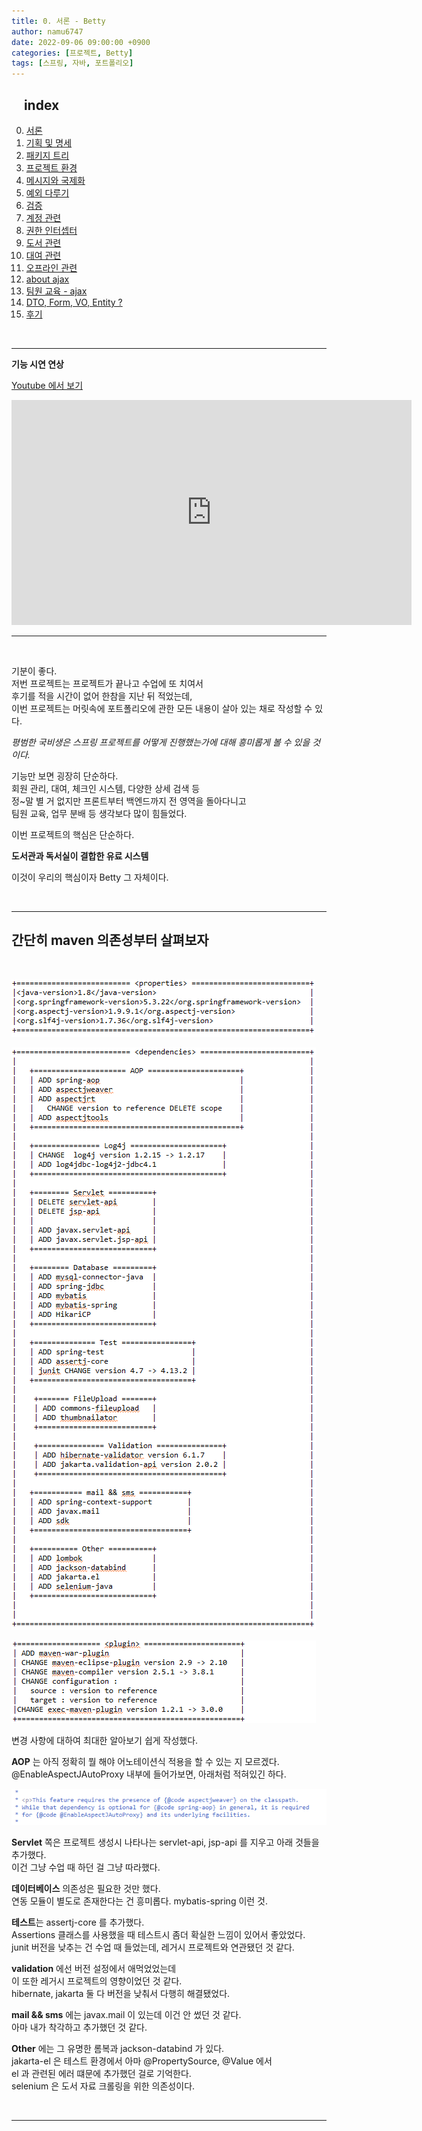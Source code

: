 ```yaml
---
title: 0. 서론 - Betty
author: namu6747
date: 2022-09-06 09:00:00 +0900
categories: [프로젝트, Betty]
tags: [스프링, 자바, 포트폴리오]
---
```


## &nbsp;&nbsp;&nbsp; index
0. [서론](/posts/project-betty-0/)
1. [기획 및 명세](/posts/project-betty-1-concept/)
2. [패키지 트리](/posts/project-betty-2-package-tree/)
3. [프로젝트 환경](/posts/project-betty-3-config/)
4. [메시지와 국제화](/posts/project-betty-4-message/)
5. [예외 다루기](/posts/project-betty-5-exception/)
6. [검증](/posts/project-betty-6-validation/)
7. [계정 관련](/posts/project-betty-7-sign/)
8. [권한 인터셉터](/posts/project-betty-8-interceptor/)
9. [도서 관련](/posts/project-betty-9-book/)
10. [대여 관련](/posts/project-betty-10-rental/)
11. [오프라인 관련](/posts/project-betty-11-offline/)
12. [about ajax](/posts/project-betty-12-ajax/)
13. [팀원 교육 - ajax](/posts/project-betty-13-edu-ajax/)
14. [DTO, Form, VO, Entity ?](/posts/project-betty-14-object/)
15. [후기](/posts/project-betty-15-review/)

<br/>
<hr/>

**기능 시연 연상**

[Youtube 에서 보기](https://youtu.be/AFNmRdEg1ck)

<iframe width="640" height="360" src="https://www.youtube.com/embed/AFNmRdEg1ck" title="한국기술교육직업전문학교 최종 프로젝트 Betty 시연 영상" frameborder="0" allow="accelerometer; autoplay; clipboard-write; encrypted-media; gyroscope; picture-in-picture" allowfullscreen></iframe>

<br/>
<hr/>
<br/>

기분이 좋다.     
저번 프로젝트는 프로젝트가 끝나고 수업에 또 치여서    
후기를 적을 시간이 없어 한참을 지난 뒤 적었는데,   
이번 프로젝트는 머릿속에 포트폴리오에 관한 모든 내용이 살아 있는 채로 작성할 수 있다.

_평범한 국비생은 스프링 프로젝트를 어떻게 진행했는가에 대해 흥미롭게 볼 수 있을 것이다._

기능만 보면 굉장히 단순하다.      
회원 관리, 대여, 체크인 시스템, 다양한 상세 검색 등   
정~말 별 거 없지만 프론트부터 백엔드까지 전 영역을 돌아다니고   
팀원 교육, 업무 분배 등 생각보다 많이 힘들었다.

이번 프로젝트의 핵심은 단순하다.
<br/>

__도서관과 독서실이 결합한 유료 시스템__

이것이 우리의 핵심이자 Betty 그 자체이다.

<br/>
<hr/>

## 간단히 maven 의존성부터 살펴보자
<br/>

![dependency0](/assets/img/betty/intro/top.png)
<br/>

![dependency1](/assets/img/betty/intro/middle.png)
<br/>

![dependency2](/assets/img/betty/intro/bottom.png)
<br/>

변경 사항에 대하여 최대한 알아보기 쉽게 작성했다.  

**AOP** 는 아직 정확히 뭘 해야 어노테이션식 적용을 할 수 있는 지 모르겠다.  
@EnableAspectJAutoProxy 내부에 들어가보면, 아래처럼 적혀있긴 하다.
<br/>

![eajap](/assets/img/betty/intro/eajap.png)

**Servlet** 쪽은 프로젝트 생성시 나타나는 servlet-api, jsp-api 를 지우고 아래 것들을 추가했다.  
이건 그냥 수업 때 하던 걸 그냥 따라했다.  

**데이터베이스** 의존성은 필요한 것만 했다.  
연동 모듈이 별도로 존재한다는 건 흥미롭다. mybatis-spring 이런 것.  

**테스트**는 assertj-core 를 추가했다.  
Assertions 클래스를 사용했을 때 테스트시 좀더 확실한 느낌이 있어서 좋았었다.  
junit 버전을 낮추는 건 수업 때 들었는데, 레거시 프로젝트와 연관됐던 것 같다.  

**validation** 에선 버전 설정에서 애먹었었는데  
이 또한 레거시 프로젝트의 영향이었던 것 같다.  
hibernate, jakarta 둘 다 버전을 낮춰서 다행히 해결됐었다.  

**mail && sms** 에는 javax.mail 이 있는데 이건 안 썼던 것 같다.  
아마 내가 착각하고 추가했던 것 같다.  

**Other** 에는 그 유명한 롬복과 jackson-databind 가 있다.  
jakarta-el 은 테스트 환경에서 아마 @PropertySource, @Value 에서   
  el 과 관련된 에러 떄문에 추가했던 걸로 기억한다.  
selenium 은 도서 자료 크롤링을 위한 의존성이다.  


<br/>
<hr/>
